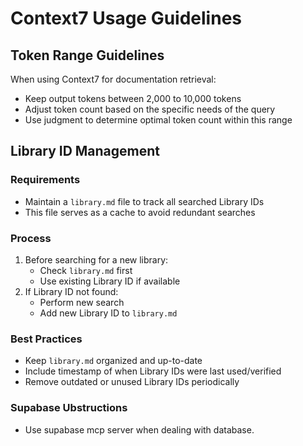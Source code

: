 # Context7 Usage Guidelines

## Token Range Guidelines

When using Context7 for documentation retrieval:
- Keep output tokens between 2,000 to 10,000 tokens
- Adjust token count based on the specific needs of the query
- Use judgment to determine optimal token count within this range

## Library ID Management

### Requirements
- Maintain a `library.md` file to track all searched Library IDs
- This file serves as a cache to avoid redundant searches

### Process
1. Before searching for a new library:
   - Check `library.md` first
   - Use existing Library ID if available
2. If Library ID not found:
   - Perform new search
   - Add new Library ID to `library.md`

### Best Practices
- Keep `library.md` organized and up-to-date
- Include timestamp of when Library IDs were last used/verified
- Remove outdated or unused Library IDs periodically

### Supabase Ubstructions
-  Use supabase mcp server when dealing with database.